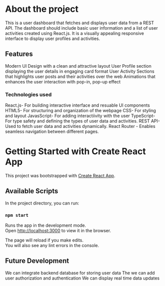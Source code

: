 # About the project

This is a user dashboard that fetches and displays user data from a REST API. The dashboard should include basic user information and a list of user activities created using React.js. It is a visually appealing responsive  interface to display user profiles and activities.

## Features

Modern UI Design with a clean and attractive layout
User Profile section displaying the user details in engaging card format
User Activity Sections that highlights user posts and their activities over the web
Animations that enhances the user interaction with pop-in, pop-up effect

### Technologies used
React.js- For building interactive interface and resuable UI components
HTML5- For structuring and organization of the webpage
CSS- For styling and layout
JavasScript- For adding interactiivity with the user
TypeScript- For type safety and defining the types of user data and activities.
REST API-  Used to fetch user data and activities dynamically.
React Router - Enables seamless navigation between different pages.

# Getting Started with Create React App

This project was bootstrapped with [Create React App](https://github.com/facebook/create-react-app).

## Available Scripts

In the project directory, you can run:

### `npm start`

Runs the app in the development mode.\
Open [http://localhost:3000](http://localhost:3000) to view it in the browser.

The page will reload if you make edits.\
You will also see any lint errors in the console.

## Future Development
We can integrate backend database for storing user data
The we can add user authorization and authentication
We can display real time data updates
